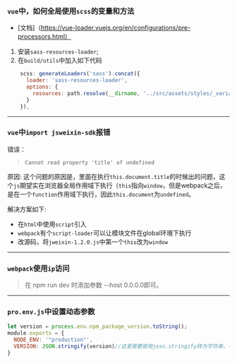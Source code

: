### `vue`中，如何全局使用`scss`的变量和方法

* [文档]（https://vue-loader.vuejs.org/en/configurations/pre-processors.html）

1. 安装`sass-resources-loader`;
2. 在`build/utils`中加入如下代码

```js
    scss: generateLoaders('sass').concat({
      loader: 'sass-resources-loader',
      options: {
        resources: path.resolve(__dirname, '../src/assets/styles/_variables.scss')
      }
    }),
```


* * * * *

### `vue`中`import jsweixin-sdk`报错

错误：

> `Cannot read property 'title' of undefined`

原因:
这个问题的原因是，里面在执行`this.document.title`的时候出的问题，这个`js`期望实在浏览器全局作用域下执行（`this`指向`window`，但是webpack之后，是在一个`function`作用域下执行，因此`this.document`为`undefined`。

解决方案如下:

* 在`html`中使用`script`引入
* `webpack`有个`script-loader`可以让模块文件在global环境下执行
* 改源码，将`jweixin-1.2.0.js`中第一个`this`改为`window`


* * * * *

### `webpack`使用`ip`访问

> 在 npm run dev 时添加参数 --host 0.0.0.0即可。


* * * * *

### `pro.env.js`中设置动态参数

```js
let version = process.env.npm_package_version.toString();
module.exports = {
  NODE_ENV: '"production"',
  VERSION: JSON.stringify(version)//这里需要使用josn.stringify转为字符串，不然会报错
}

```